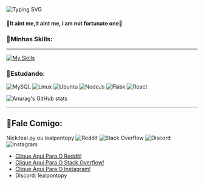 ![Typing SVG](https://readme-typing-svg.demolab.com?font=Mulish&size=30&pause=1000&color=19F73B&&width=600&lines=👋Olá+Mundo!;me+chamo+Davi+Leal.;👋Seja+bem+vindo(a).;Me+Segue+aí+pô.)

#### 🔵It aint me,it aint me, i am not fortunate one🔵


### 📌Minhas Skills:
<hr>

[![My Skills](https://skillicons.dev/icons?i=html,css,js,py,flask,tailwind,bootstrap,git)](https://skillicons.dev)

### 📌Estudando:
 

![MySQL](https://img.shields.io/badge/mysql-4479A1.svg?style=for-the-badge&logo=mysql&logoColor=white) ![Linux](https://img.shields.io/badge/Linux-FCC624?style=for-the-badge&logo=linux&logoColor=black) ![Ubuntu](https://img.shields.io/badge/Ubuntu-E95420?style=for-the-badge&logo=ubuntu&logoColor=white) ![NodeJs](https://img.shields.io/badge/django-%23092E20.svg?style=for-the-badge&logo=nodejs&logoColor=white) ![Flask](https://img.shields.io/badge/flask-%23000.svg?style=for-the-badge&logo=flask&logoColor=white) 	![React](https://img.shields.io/badge/react-%232C2D72.svg?style=for-the-badge&logo=react&logoColor=white)



![Anurag's GitHub stats](https://github-readme-stats.vercel.app/api?username=DaviLealDev&show_icons=true&theme=radical)


<hr>

## 📌Fale Comigo:
Nick:leal.py ou lealpontopy
![Reddit](https://img.shields.io/badge/Reddit-%23FF4500.svg?style=for-the-badge&logo=Reddit&logoColor=white) ![Stack Overflow](https://img.shields.io/badge/-Stackoverflow-FE7A16?style=for-the-badge&logo=stack-overflow&logoColor=white)  ![Discord](https://img.shields.io/badge/Discord-%235865F2.svg?style=for-the-badge&logo=discord&logoColor=white) ![Instagram](https://img.shields.io/badge/Instagram-%23E4405F.svg?style=for-the-badge&logo=Instagram&logoColor=white)  

- [Clique Aqui Para O Reddit!](https://www.reddit.com/user/Neat_Resident5434/)
- [Clique Aqui Para O Stack Overflow!](https://stackoverflow.com/users/30027396/leal-py)
- [Clique Aqui Para O Instagram!](https://www.instagram.com/leal.py/)
- Discord: lealpontopy
